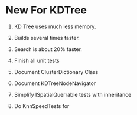 ﻿# New For KDTree
1. KD Tree uses much less memory.
2. Builds several times faster.
3. Search is about 20% faster.


1. Finish all unit tests
2. Document ClusterDictionary Class
3. Document KDTreeNodeNavigator
4. Simplify ISpatialQuerrable tests with inheritance
5. Do KnnSpeedTests for 